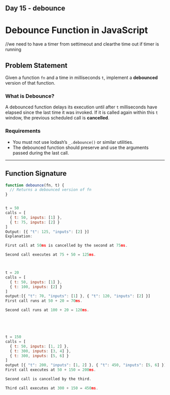 ## Day 15 - debounce
# Debounce Function in JavaScript

//we need to have a timer from settimeout and clearthe time out if timer is running 

## Problem Statement

Given a function `fn` and a time in milliseconds `t`, implement a **debounced** version of that function.

### What is Debounce?

A debounced function delays its execution until after `t` milliseconds have elapsed since the last time it was invoked. If it is called again within this `t` window, the previous scheduled call is **cancelled**.

### Requirements

- You must not use lodash’s `_.debounce()` or similar utilities.
- The debounced function should preserve and use the arguments passed during the last call.

---

## Function Signature

```js
function debounce(fn, t) {
  // Returns a debounced version of fn
}


t = 50
calls = [
  { t: 50, inputs: [1] },
  { t: 75, inputs: [2] }
]
Output: [{ "t": 125, "inputs": [2] }]
Explanation:

First call at 50ms is cancelled by the second at 75ms.

Second call executes at 75 + 50 = 125ms.



t = 20
calls = [
  { t: 50, inputs: [1] },
  { t: 100, inputs: [2] }
]
output:[{ "t": 70, "inputs": [1] }, { "t": 120, "inputs": [2] }]
First call runs at 50 + 20 = 70ms.

Second call runs at 100 + 20 = 120ms.





t = 150
calls = [
  { t: 50, inputs: [1, 2] },
  { t: 300, inputs: [3, 4] },
  { t: 300, inputs: [5, 6] }
]
output [{ "t": 200, "inputs": [1, 2] }, { "t": 450, "inputs": [5, 6] }]
First call executes at 50 + 150 = 200ms.

Second call is cancelled by the third.

Third call executes at 300 + 150 = 450ms.